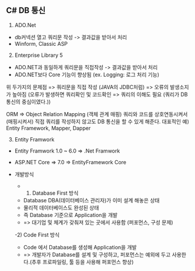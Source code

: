 ## C# DB 통신

1. ADO.Net
- db커넥션 열고 쿼리문 작성 ->  결과값을 받아서 처리
- Winform, Classic ASP

2. Enterprise Library 5
- ADO.NET과 동일하게 쿼리문을 직접작성 -> 결과값을 받아서 처리
- ADO.NET보다 Core 기능이 향상됨 (ex. Logging: 로그 처리 기능)

위 두가지의 문제점 => 쿼리문을 직접 작성 (JAVA의 JDBC처럼) => 오류의 발생소지가 높아짐
(오류가 발생하면 쿼리확인 및 코드확인 => 쿼리의 이해도 필요 (쿼리가 DB 통신의 중심이였다.))

ORM => Object Relation Mapping (객체 관계 매핑)
쿼리와 코드를 상호연동시켜서 (매핑시켜서) 직접 쿼리를 작성하지 않고도 DB 통신을 할 수 있게 해준다.
대표적인 예) Entity Framework, Mapper, Dapper

3. Entity Framwork
- Entity Framwork 1.0 ~ 6.0 => .Net Framwork
- ASP.NET Core => 7.0 => EntityFramework Core

- 개발방식
  - 1) Database First 방식
  - Database DBA(데이터베이스 관리자)가 이미 설계 해놓은 상태
  - 물리적 데이터베이스도 완성된 상태
  - 즉 Database 기준으로 Application을 개발
  - => 대기업 및 체계가 갖춰져 있는 곳에서 사용함 (퍼포먼스, 구성 문제)
  
  -2) Code First 방식
  - Code 에서 Database를 생성해 Application을 개발
  - => 개발자가 Database를 설계 및 구성하고, 퍼포먼스는 예외에 두고 사용한다.(추후 프로파일링, 툴 등을 사용해 퍼포먼스 향상)
